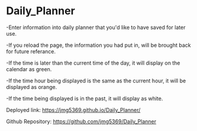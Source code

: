 # Daily_Planner

-Enter information into daily planner that you'd like to have saved for later use. 

-If you reload the page, the information you had put in, will be brought back for future referance.

-If the time is later than the current time of the day, it will display on the calendar as green. 

-If the time hour being displayed is the same as the current hour, it will be displayed as orange. 

-If the time being displayed is in the past, it will display as white. 

Deployed link: 
https://jmg5369.github.io/Daily_Planner/


Github Repository:
https://github.com/jmg5369/Daily_Planner